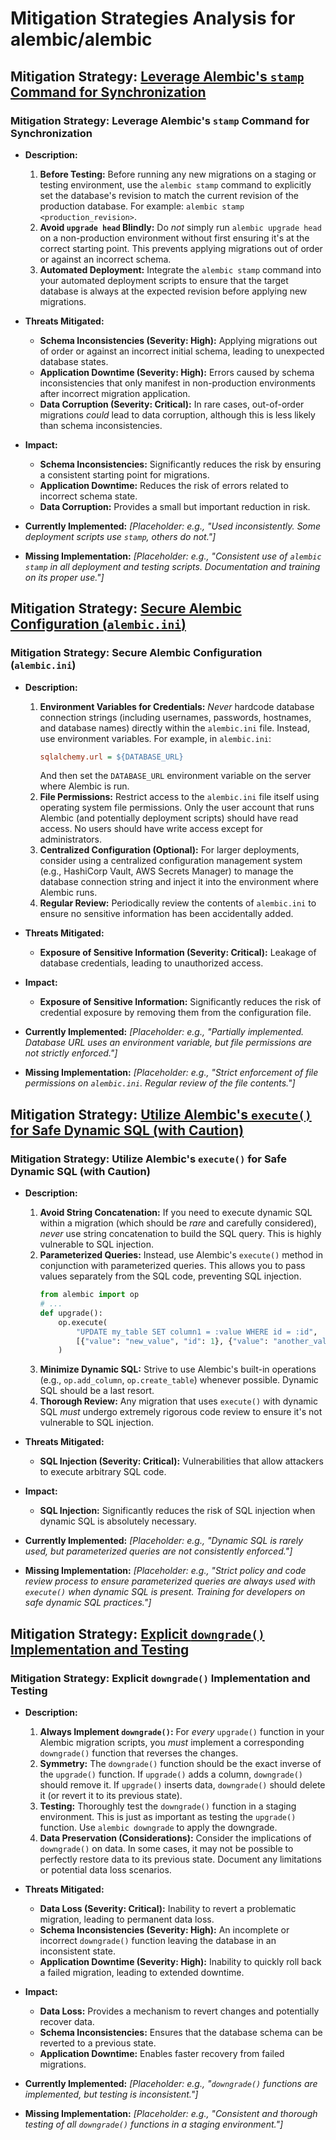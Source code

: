 # Mitigation Strategies Analysis for alembic/alembic

## Mitigation Strategy: [Leverage Alembic's `stamp` Command for Synchronization](./mitigation_strategies/leverage_alembic's__stamp__command_for_synchronization.md)

### Mitigation Strategy: Leverage Alembic's `stamp` Command for Synchronization

- **Description:**
    1.  **Before Testing:** Before running any new migrations on a staging or testing environment, use the `alembic stamp` command to explicitly set the database's revision to match the current revision of the production database.  For example: `alembic stamp <production_revision>`.
    2.  **Avoid `upgrade head` Blindly:** Do *not* simply run `alembic upgrade head` on a non-production environment without first ensuring it's at the correct starting point.  This prevents applying migrations out of order or against an incorrect schema.
    3.  **Automated Deployment:** Integrate the `alembic stamp` command into your automated deployment scripts to ensure that the target database is always at the expected revision before applying new migrations.

- **Threats Mitigated:**
    - **Schema Inconsistencies (Severity: High):** Applying migrations out of order or against an incorrect initial schema, leading to unexpected database states.
    - **Application Downtime (Severity: High):** Errors caused by schema inconsistencies that only manifest in non-production environments after incorrect migration application.
    - **Data Corruption (Severity: Critical):** In rare cases, out-of-order migrations *could* lead to data corruption, although this is less likely than schema inconsistencies.

- **Impact:**
    - **Schema Inconsistencies:** Significantly reduces the risk by ensuring a consistent starting point for migrations.
    - **Application Downtime:** Reduces the risk of errors related to incorrect schema state.
    - **Data Corruption:** Provides a small but important reduction in risk.

- **Currently Implemented:** *[Placeholder: e.g., "Used inconsistently. Some deployment scripts use `stamp`, others do not."]*

- **Missing Implementation:** *[Placeholder: e.g., "Consistent use of `alembic stamp` in all deployment and testing scripts.  Documentation and training on its proper use."]*

## Mitigation Strategy: [Secure Alembic Configuration (`alembic.ini`)](./mitigation_strategies/secure_alembic_configuration___alembic_ini__.md)

### Mitigation Strategy: Secure Alembic Configuration (`alembic.ini`)

- **Description:**
    1.  **Environment Variables for Credentials:**  *Never* hardcode database connection strings (including usernames, passwords, hostnames, and database names) directly within the `alembic.ini` file.  Instead, use environment variables.  For example, in `alembic.ini`:
        ```ini
        sqlalchemy.url = ${DATABASE_URL}
        ```
        And then set the `DATABASE_URL` environment variable on the server where Alembic is run.
    2.  **File Permissions:**  Restrict access to the `alembic.ini` file itself using operating system file permissions.  Only the user account that runs Alembic (and potentially deployment scripts) should have read access.  No users should have write access except for administrators.
    3.  **Centralized Configuration (Optional):** For larger deployments, consider using a centralized configuration management system (e.g., HashiCorp Vault, AWS Secrets Manager) to manage the database connection string and inject it into the environment where Alembic runs.
    4.  **Regular Review:** Periodically review the contents of `alembic.ini` to ensure no sensitive information has been accidentally added.

- **Threats Mitigated:**
    - **Exposure of Sensitive Information (Severity: Critical):**  Leakage of database credentials, leading to unauthorized access.

- **Impact:**
    - **Exposure of Sensitive Information:**  Significantly reduces the risk of credential exposure by removing them from the configuration file.

- **Currently Implemented:** *[Placeholder: e.g., "Partially implemented. Database URL uses an environment variable, but file permissions are not strictly enforced."]*

- **Missing Implementation:** *[Placeholder: e.g., "Strict enforcement of file permissions on `alembic.ini`.  Regular review of the file contents."]*

## Mitigation Strategy: [Utilize Alembic's `execute()` for Safe Dynamic SQL (with Caution)](./mitigation_strategies/utilize_alembic's__execute____for_safe_dynamic_sql__with_caution_.md)

### Mitigation Strategy: Utilize Alembic's `execute()` for Safe Dynamic SQL (with Caution)

- **Description:**
    1.  **Avoid String Concatenation:** If you need to execute dynamic SQL within a migration (which should be *rare* and carefully considered), *never* use string concatenation to build the SQL query.  This is highly vulnerable to SQL injection.
    2.  **Parameterized Queries:** Instead, use Alembic's `execute()` method in conjunction with parameterized queries.  This allows you to pass values separately from the SQL code, preventing SQL injection.
        ```python
        from alembic import op
        # ...
        def upgrade():
            op.execute(
                "UPDATE my_table SET column1 = :value WHERE id = :id",
                [{"value": "new_value", "id": 1}, {"value": "another_value", "id": 2}]
            )
        ```
    3.  **Minimize Dynamic SQL:**  Strive to use Alembic's built-in operations (e.g., `op.add_column`, `op.create_table`) whenever possible.  Dynamic SQL should be a last resort.
    4.  **Thorough Review:**  Any migration that uses `execute()` with dynamic SQL *must* undergo extremely rigorous code review to ensure it's not vulnerable to SQL injection.

- **Threats Mitigated:**
    - **SQL Injection (Severity: Critical):**  Vulnerabilities that allow attackers to execute arbitrary SQL code.

- **Impact:**
    - **SQL Injection:**  Significantly reduces the risk of SQL injection when dynamic SQL is absolutely necessary.

- **Currently Implemented:** *[Placeholder: e.g., "Dynamic SQL is rarely used, but parameterized queries are not consistently enforced."]*

- **Missing Implementation:** *[Placeholder: e.g., "Strict policy and code review process to ensure parameterized queries are *always* used with `execute()` when dynamic SQL is present.  Training for developers on safe dynamic SQL practices."]*

## Mitigation Strategy: [Explicit `downgrade()` Implementation and Testing](./mitigation_strategies/explicit__downgrade____implementation_and_testing.md)

### Mitigation Strategy: Explicit `downgrade()` Implementation and Testing

- **Description:**
    1.  **Always Implement `downgrade()`:**  For *every* `upgrade()` function in your Alembic migration scripts, you *must* implement a corresponding `downgrade()` function that reverses the changes.
    2.  **Symmetry:**  The `downgrade()` function should be the exact inverse of the `upgrade()` function.  If `upgrade()` adds a column, `downgrade()` should remove it.  If `upgrade()` inserts data, `downgrade()` should delete it (or revert it to its previous state).
    3.  **Testing:**  Thoroughly test the `downgrade()` function in a staging environment.  This is just as important as testing the `upgrade()` function.  Use `alembic downgrade` to apply the downgrade.
    4.  **Data Preservation (Considerations):**  Consider the implications of `downgrade()` on data.  In some cases, it may not be possible to perfectly restore data to its previous state.  Document any limitations or potential data loss scenarios.

- **Threats Mitigated:**
    - **Data Loss (Severity: Critical):**  Inability to revert a problematic migration, leading to permanent data loss.
    - **Schema Inconsistencies (Severity: High):**  An incomplete or incorrect `downgrade()` function leaving the database in an inconsistent state.
    - **Application Downtime (Severity: High):**  Inability to quickly roll back a failed migration, leading to extended downtime.

- **Impact:**
    - **Data Loss:**  Provides a mechanism to revert changes and potentially recover data.
    - **Schema Inconsistencies:**  Ensures that the database schema can be reverted to a previous state.
    - **Application Downtime:**  Enables faster recovery from failed migrations.

- **Currently Implemented:** *[Placeholder: e.g., "`downgrade()` functions are implemented, but testing is inconsistent."]*

- **Missing Implementation:** *[Placeholder: e.g., "Consistent and thorough testing of *all* `downgrade()` functions in a staging environment."]*

